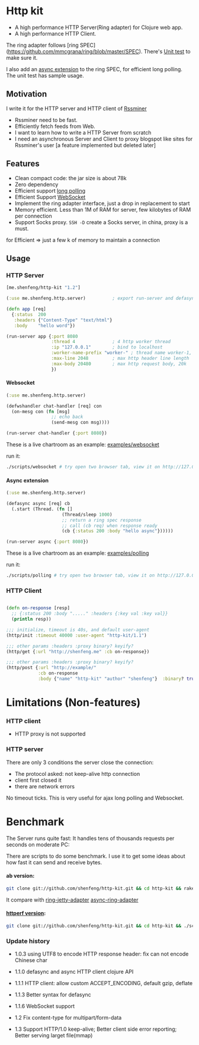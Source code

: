 # Http kit

* A high performance HTTP Server(Ring adapter) for Clojure web app.
* A high performance HTTP Client.

The ring adapter follows [ring SPEC]
(https://github.com/mmcgrana/ring/blob/master/SPEC).
There's
[Unit test](https://github.com/shenfeng/http-kit/blob/master/test/me/shenfeng/http/server/server_test.clj)
to make sure it.

I also add an
[async extension](https://github.com/shenfeng/http-kit/blob/master/src/java/me/shenfeng/http/server/IListenableFuture.java)
to the ring SPEC, for efficient long polling. The unit test has sample usage.

## Motivation

I write it for the HTTP server and HTTP client of [Rssminer](http://rssminer.net)

* Rssminer need to be fast.
* Efficiently fetch feeds from Web.
* I want to learn how to write a HTTP Server from scratch
* I need an asynchronous Server and Client to proxy blogspot like sites for Rssminer's user [a feature implemented but deleted later]

## Features
* Clean compact code: the jar size is about 78k
* Zero dependency
* Efficient support [long polling](http://en.wikipedia.org/wiki/Comet_(programming))
* Efficient Support [WebSocket](http://tools.ietf.org/html/rfc6455)
* Implement the ring adapter interface, just a drop in replacement to start
* Memory efficient. Less than 1M of RAM for server, few kilobytes of RAM per connection
* Support Socks proxy. `SSH -D` create a Socks server, in china, proxy is a must.

for Efficient => just a few k of memory to maintain a connection

## Usage

### HTTP Server
```clj
[me.shenfeng/http-kit "1.2"]

(:use me.shenfeng.http.server)          ; export run-server and defasync

(defn app [req]
  {:status  200
   :headers {"Content-Type" "text/html"}
   :body    "hello word"})

(run-server app {:port 8080
                 :thread 4              ; 4 http worker thread
                 :ip "127.0.0.1"        ; bind to localhost
                 :worker-name-prefix "worker-" ; thread name worker-1, worker-2, worker-3, ......
                 :max-line 2048         ; max http header line length
                 :max-body 20480        ; max http request body, 20k
                 })

```

#### Websocket
```clj
(:use me.shenfeng.http.server)

(defwshandler chat-handler [req] con
  (on-mesg con (fn [msg]
                 ;; echo back
                 (send-mesg con msg))))

(run-server chat-handler {:port 8080})

```

These is a live chartroom as an example:
[examples/websocket](https://github.com/shenfeng/http-kit/tree/master/examples/websocket)

run it:

```sh
./scripts/websocket # try open two browser tab, view it on http://127.0.0.1:9899/
```

#### Async extension
```clj
(:use me.shenfeng.http.server)

(defasync async [req] cb
  (.start (Thread. (fn []
                     (Thread/sleep 1000)
                     ;; return a ring spec response
                     ;; call (cb req) when response ready
                     (cb {:status 200 :body "hello async"})))))

(run-server async {:port 8080})
```
These is a live chartroom as an example:
[examples/polling](https://github.com/shenfeng/http-kit/tree/master/examples/polling)

run it:

```sh
./scripts/polling # try open two browser tab, view it on http://127.0.0.1:9898/
```

### HTTP Client

```clj

(defn on-response [resp]
  ;; {:status 200 :body "....." :headers {:key val :key val}}
  (println resp))

;;; initialize, timeout is 40s, and default user-agent
(http/init :timeout 40000 :user-agent "http-kit/1.1")

;;; other params :headers :proxy binary? keyify?
(http/get {:url "http://shenfeng.me" :cb on-response})

;;; other params :headers :proxy binary? keyify?
(http/post {:url "http://example/"
            :cb on-response
            :body {"name" "http-kit" "author" "shenfeng"}  :binary? true})

```

# Limitations (Non-features)

### HTTP client
* HTTP proxy is not supported

### HTTP server

There are only 3 conditions the server close the connection:

* The protocol asked: not keep-alive http connection
* client first closed it
* there are network errors

No timeout ticks. This is very useful for ajax long polling and Websocket.

# Benchmark

The Server runs quite fast: It handles tens of thousands requests per seconds on moderate PC:

There are scripts to do some benchmark. I use it to get some ideas
about how fast it can send and receive bytes.

#### ab version:
```sh
git clone git://github.com/shenfeng/http-kit.git && cd http-kit && rake bench
```
It compare with
[ring-jetty-adapter](https://github.com/mmcgrana/ring)
[async-ring-adapter](https://github.com/shenfeng/async-ring-adapter)

#### [httperf version](https://github.com/shenfeng/http-kit/tree/master/scripts/httperf):

```sh
git clone git://github.com/shenfeng/http-kit.git && cd http-kit && ./scripts/httperf
```

### Update history

* 1.0.3  using UTF8 to encode HTTP response header: fix can not encode
  Chinese char

* 1.1.0 defasync and async HTTP client clojure API
* 1.1.1 HTTP client: allow custom ACCEPT_ENCODING, default gzip, deflate
* 1.1.3 Better syntax for defasync
* 1.1.6 WebSocket support
* 1.2   Fix content-type for multipart/form-data
* 1.3   Support HTTP/1.0 keep-alive; Better client side error reporting; Better serving larget file(mmap)
